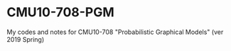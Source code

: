 # CMU10-708-PGM
 My codes and notes for CMU10-708 "Probabilistic Graphical Models" (ver 2019 Spring)
